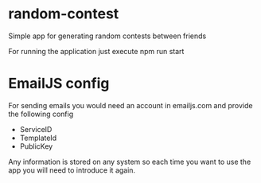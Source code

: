 # random-contest
Simple app for generating random contests between friends

For running the application just execute
npm run start

# EmailJS config
For sending emails you would need an account in emailjs.com and provide the following config
  - ServiceID
  - TemplateId
  - PublicKey

Any information is stored on any system so each time you want to use the app you will need to introduce it again.
